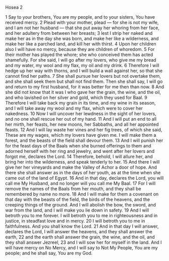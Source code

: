 Hosea 2

1	Say to your brothers, You are my people, and to your sisters, You have received mercy.
2	Plead with your mother, plead — for she is not my wife, and I am not her husband — that she put away her whoring from her face, and her adultery from between her breasts;
3	lest I strip her naked and make her as in the day she was born, and make her like a wilderness, and make her like a parched land, and kill her with thirst.
4	Upon her children also I will have no mercy, because they are children of whoredom.
5	For their mother has played the whore; she who conceived them has acted shamefully. For she said, I will go after my lovers, who give me my bread and my water, my wool and my flax, my oil and my drink.
6	Therefore I will hedge up her way with thorns, and I will build a wall against her, so that she cannot find her paths.
7	She shall pursue her lovers but not overtake them, and she shall seek them but shall not find them. Then she shall say, I will go and return to my first husband, for it was better for me then than now.
8	And she did not know that it was I who gave her the grain, the wine, and the oil, and who lavished on her silver and gold, which they used for Baal.
9	Therefore I will take back my grain in its time, and my wine in its season, and I will take away my wool and my flax, which were to cover her nakedness.
10	Now I will uncover her lewdness in the sight of her lovers, and no one shall rescue her out of my hand.
11	And I will put an end to all her mirth, her feasts, her new moons, her Sabbaths, and all her appointed feasts.
12	And I will lay waste her vines and her fig trees, of which she said, These are my wages, which my lovers have given me. I will make them a forest, and the beasts of the field shall devour them.
13	And I will punish her for the feast days of the Baals when she burned offerings to them and adorned herself with her ring and jewelry, and went after her lovers and forgot me, declares the Lord.
14	Therefore, behold, I will allure her, and bring her into the wilderness, and speak tenderly to her.
15	And there I will give her her vineyards and make the Valley of Achor a door of hope. And there she shall answer as in the days of her youth, as at the time when she came out of the land of Egypt.
16	And in that day, declares the Lord, you will call me My Husband, and no longer will you call me My Baal.
17	For I will remove the names of the Baals from her mouth, and they shall be remembered by name no more.
18	And I will make for them a covenant on that day with the beasts of the field, the birds of the heavens, and the creeping things of the ground. And I will abolish the bow, the sword, and war from the land, and I will make you lie down in safety.
19	And I will betroth you to me forever. I will betroth you to me in righteousness and in justice, in steadfast love and in mercy.
20	I will betroth you to me in faithfulness. And you shall know the Lord.
21	And in that day I will answer, declares the Lord, I will answer the heavens, and they shall answer the earth,
22	and the earth shall answer the grain, the wine, and the oil, and they shall answer Jezreel,
23	and I will sow her for myself in the land. And I will have mercy on No Mercy, and I will say to Not My People, You are my people; and he shall say, You are my God.

